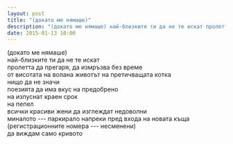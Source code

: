 ```yaml
---
layout: post
title: "(докато ме нямаше)"
description: "(докато ме нямаше) най-близките ти да не те искат пролетта да прегаря, да измръзва без време"
date: 2015-01-13 10:00
---
```

(докато ме нямаше)  
най-близките ти да не те искат  
пролетта да прегаря, да измръзва без време  
от висотата на волана животът на претичващата котка   
нищо да не значи  
поезията да има вкус на предобрено  
на изпуснат краен срок  
на пепел  
всички красиви жени да изглеждат недоволни  
миналото --- паркирало напреки пред входа на новата къща   
(регистрационните номера --- несменени)  
да виждам само кривото